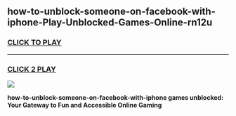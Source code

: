 
## how-to-unblock-someone-on-facebook-with-iphone-Play-Unblocked-Games-Online-rn12u
<h3>
<a href="https://premium76.site?title=how-to-unblock-someone-on-facebook-with-iphone&ref=25A">CLICK TO PLAY</a></h3>
<hr>

<h3>
<a href="https://premium76.site?title=how-to-unblock-someone-on-facebook-with-iphone&ref=25A">CLICK 2 PLAY</a>
  
</h3>

<a href="https://premium76.site?title=how-to-unblock-someone-on-facebook-with-iphone&ref=25A"><img src="https://clearcache.store/games.png"></a>


**how-to-unblock-someone-on-facebook-with-iphone games unblocked: Your Gateway to Fun and Accessible Online Gaming**
